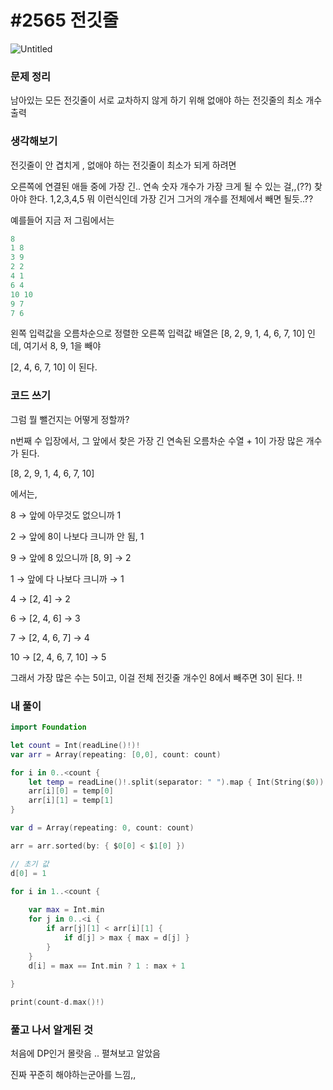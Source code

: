 # **#2565 전깃줄**

![Untitled](https://s3-us-west-2.amazonaws.com/secure.notion-static.com/1c10d72c-2d9b-4232-8da5-323d3b15b7e5/Untitled.png)

### **문제 정리**

남아있는 모든 전깃줄이 서로 교차하지 않게 하기 위해 없애야 하는
 전깃줄의 최소 개수 출력

### **생각해보기**

전깃줄이 안 겹치게 , 없애야 하는 전깃줄이 최소가 되게 하려면

오른쪽에 연결된 애들 중에 가장 긴.. 연속 숫자 개수가 가장 크게 될 수 있는 걸,,(??) 찾아야 한다. 1,2,3,4,5 뭐 이런식인데 가장 긴거 그거의 개수를 전체에서 빼면 될듯..??

예를들어 지금 저 그림에서는

```swift
8
1 8
3 9
2 2
4 1
6 4
10 10
9 7
7 6
```

왼쪽 입력값을 오름차순으로 정렬한 오른쪽 입력값 배열은 [8, 2, 9, 1, 4, 6, 7, 10] 인데, 여기서 8, 9, 1을 빼야

[2, 4, 6, 7, 10] 이 된다.

### **코드 쓰기**

그럼 뭘 뺄건지는 어떻게 정할까?

n번째 수 입장에서, 그 앞에서 찾은 가장 긴 연속된 오름차순 수열 + 1이 가장 많은 개수가 된다.

[8, 2, 9, 1, 4, 6, 7, 10]

에서는,

8 → 앞에 아무것도 없으니까 1

2 → 앞에 8이 나보다 크니까 안 됨, 1

9 → 앞에 8 있으니까 [8, 9] → 2

1 → 앞에 다 나보다 크니까 → 1

4 → [2, 4] → 2

6 → [2, 4, 6] → 3

7 → [2, 4, 6, 7] → 4

10 → [2, 4, 6, 7, 10] → 5

그래서 가장 많은 수는 5이고, 이걸 전체 전깃줄 개수인 8에서 빼주면 3이 된다. !!

### **내 풀이**

```swift
import Foundation

let count = Int(readLine()!)!
var arr = Array(repeating: [0,0], count: count)

for i in 0..<count {
    let temp = readLine()!.split(separator: " ").map { Int(String($0))! }
    arr[i][0] = temp[0]
    arr[i][1] = temp[1]
}

var d = Array(repeating: 0, count: count)

arr = arr.sorted(by: { $0[0] < $1[0] })

// 초기 값
d[0] = 1

for i in 1..<count {
    
    var max = Int.min
    for j in 0..<i {
        if arr[j][1] < arr[i][1] {
            if d[j] > max { max = d[j] }
        }
    }
    d[i] = max == Int.min ? 1 : max + 1
    
}

print(count-d.max()!)
```

### **풀고 나서 알게된 것**

처음에 DP인거 몰랏음 .. 펼쳐보고 알았음

진짜 꾸준히 해야하는군아를 느낌,,
